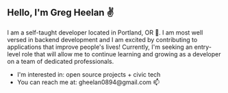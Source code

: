 <H2>Hello, I'm Greg Heelan &#9996</H2>

<p>I am a self-taught developer located in Portland, OR &#127748. I am most well versed in backend development and I am excited by contributing to applications that improve people's lives! Currently, I'm seeking an entry-level role that will allow me to continue learning and growing as a developer on a team of dedicated professionals.

<ul>
<li>I'm interested in: open source projects + civic tech</li>
<li>You can reach me at: gheelan0894@gmail.com 📫</li>
</ul>



<!---
gheelan/gheelan is a ✨ special ✨ repository because its `README.md` (this file) appears on your GitHub profile.
You can click the Preview link to take a look at your changes.
--->
